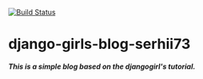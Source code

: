 [![Build Status](https://travis-ci.com/kpi-web-guild/django-girls-blog-serhii73.svg?branch=master)](https://travis-ci.com/kpi-web-guild/django-girls-blog-serhii73)
# django-girls-blog-serhii73
##### This is a simple blog based on the djangogirl's tutorial.
